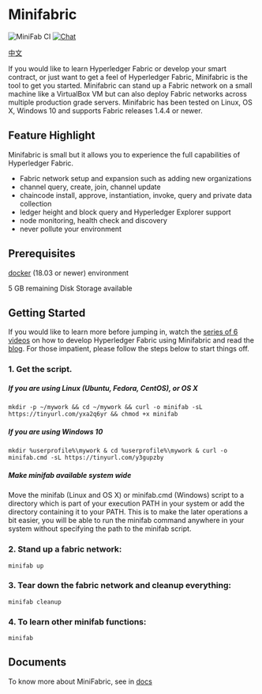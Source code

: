 # Minifabric 

![MiniFab CI](https://github.com/hyperledger-labs/minifabric/workflows/MiniFab%20CI/badge.svg)
[![Chat](https://raw.githubusercontent.com/hyperledger/chat-assets/main/fabric-mini.svg)](https://chat.hyperledger.org/channel/fabric-mini)

[中文](https://github.com/hyperledger-labs/minifabric/blob/main/README.zh.md)

If you would like to learn Hyperledger Fabric or develop your smart contract, or
just want to get a feel of Hyperledger Fabric, Minifabric is the tool to
get you started. Minifabric can stand up a Fabric network on a small machine
like a VirtualBox VM but can also deploy Fabric networks across multiple production
grade servers. Minifabric has been tested on Linux, OS X, Windows 10 and supports
Fabric releases 1.4.4 or newer.

## Feature Highlight

Minifabric is small but it allows you to experience the full
capabilities of Hyperledger Fabric.

- Fabric network setup and expansion such as adding new organizations
- channel query, create, join, channel update
- chaincode install, approve, instantiation, invoke, query and private data collection
- ledger height and block query and Hyperledger Explorer support
- node monitoring, health check and discovery
- never pollute your environment

## Prerequisites
[docker](https://www.docker.com/) (18.03 or newer) environment

5 GB remaining Disk Storage available
## Getting Started    

If you would like to learn more before jumping in, watch the [series of 6 videos](https://www.youtube.com/playlist?list=PL0MZ85B_96CExhq0YdHLPS5cmSBvSmwyO) on how to develop Hyperledger Fabric using Minifabric and read the [blog](https://www.hyperledger.org/blog/2020/04/29/minifabric-a-hyperledger-fabric-quick-start-tool-with-video-guides). For those impatient, please follow the steps below to start things off.

### 1. Get the script.

##### If you are using Linux (Ubuntu, Fedora, CentOS), or OS X
```
mkdir -p ~/mywork && cd ~/mywork && curl -o minifab -sL https://tinyurl.com/yxa2q6yr && chmod +x minifab
```

##### If you are using Windows 10
```
mkdir %userprofile%\mywork & cd %userprofile%\mywork & curl -o minifab.cmd -sL https://tinyurl.com/y3gupzby
```

##### Make minifab available system wide

Move the minifab (Linux and OS X) or minifab.cmd (Windows) script to a directory which is part of your execution PATH in your system or add the directory containing it to your PATH. This is to make the later operations a bit easier, you will be able to run the minifab command anywhere in your system without specifying the path to the minifab script.

### 2. Stand up a fabric network:

```
minifab up
```

### 3. Tear down the fabric network and cleanup everything:
```
minifab cleanup
```

### 4. To learn other minifab functions:
```
minifab
```

## Documents
To know more about MiniFabric, see in [docs](./docs/README.md)